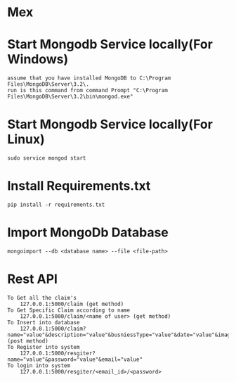 # Mex
# Start Mongodb Service locally(For Windows) 
	assume that you have installed MongoDB to C:\Program Files\MongoDB\Server\3.2\.
	run is this command from command Prompt "C:\Program Files\MongoDB\Server\3.2\bin\mongod.exe"
# Start Mongodb Service locally(For Linux) 
	sudo service mongod start
# Install Requirements.txt
	pip install -r requirements.txt
# Import MongoDb Database
	mongoimport --db <database name> --file <file-path>
# Rest API
	To Get all the claim's
		127.0.0.1:5000/claim (get method)
	To Get Specific Claim according to name 
		127.0.0.1:5000/claim/<name of user> (get method)
	To Insert into database
		127.0.0.1:5000/claim?name="value"&description="value"&busniessType="value"&date="value"&image="value" (post method)
	To Register into system
		127.0.0.1:5000/resgiter?name="value"&password="value"&email="value"
	To login into system 
		127.0.0.1:5000/resgiter/<email_id>/<password>
		
	
